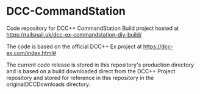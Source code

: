 # DCC-CommandStation

Code repository for DCC++ CommandStation Build project hosted at https://railsnail.uk/dcc-ex-commandstation-diy-build/

The code is based on the official DCC++ Ex project at https://dcc-ex.com/index.html#

The current code release is stored in this repository's production directory and is based on a build downloaded direct from the DCC++ Project repository and stored for reference in this repository in the originalDCCDownloads directory.
